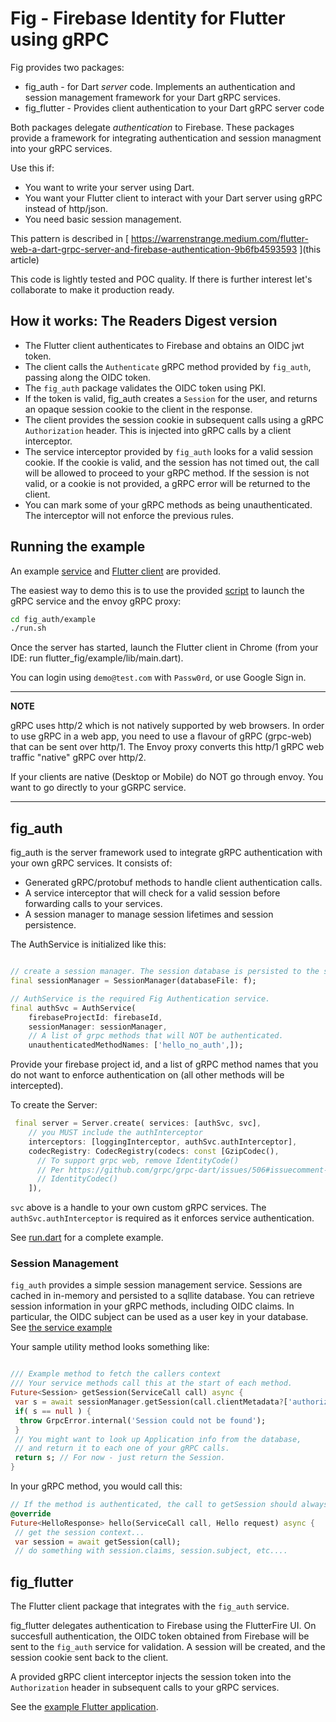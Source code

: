 # Fig - Firebase Identity for Flutter using gRPC

Fig provides two packages:

* fig_auth - for Dart _server_ code. Implements an authentication  and session management 
 framework for your Dart gRPC services.
* fig_flutter - Provides client authentication to your Dart gRPC server code

Both packages delegate _authentication_ to Firebase. These packages provide a framework
for integrating authentication and session managment into your gRPC services. 

Use this if:

* You want to write your server using Dart.
* You want your Flutter client to interact with your Dart server using gRPC instead of http/json.
* You need basic session management.

This pattern is described in 
[ https://warrenstrange.medium.com/flutter-web-a-dart-grpc-server-and-firebase-authentication-9b6fb4593593
](this article)

This code is lightly tested and POC quality. If there is further interest let's collaborate to 
make it production ready.

## How it works: The Readers Digest version

* The Flutter client authenticates to Firebase and obtains an OIDC jwt token.
* The client calls the `Authenticate` gRPC method provided by `fig_auth`, passing along the OIDC token.
* The `fig_auth` package validates the OIDC token using PKI.
* If the token is valid, fig_auth creates a `Session` for the user, and returns an opaque session cookie
to the client in the response.
* The client provides the session cookie in subsequent calls using a gRPC `Authorization` header. This
 is injected into gRPC calls by a client interceptor. 
* The service interceptor provided by `fig_auth` looks for a valid session cookie. If the cookie is valid, and 
 the session has not timed out, the call will be allowed to proceed to your gRPC method. If the
 session is not valid, or a cookie is not provided, a gRPC error will be returned to the client.
* You can mark some of your gRPC methods as being unauthenticated. The interceptor will not enforce
 the previous rules.
  
## Running the example

An example [service](fig_auth/example/bin/run.dart) and [Flutter client](fig_flutter/example/lib/main.dart) are 
provided.

The easiest way to demo this is to use the provided [script](fig_auth/example/run.sh) to launch the gRPC service and the envoy gRPC proxy:

```bash
cd fig_auth/example
./run.sh
```

Once the server has started, launch the Flutter client in Chrome (from your IDE: run flutter_fig/example/lib/main.dart).

You can login using `demo@test.com` with `Passw0rd`, or use Google Sign in.

---
**NOTE**

gRPC uses http/2 which is
not natively supported by web browsers.  In order to use gRPC in a web app, you need to use
a flavour of gRPC (grpc-web) that can be sent over http/1.  The Envoy proxy
converts this http/1 gRPC web traffic "native" gRPC over http/2.

If your clients are native (Desktop or Mobile) do NOT go through envoy. You want to go
directly to your gGRPC service.

---


## fig_auth

fig_auth is the server framework used to integrate gRPC authentication with your own
gRPC services. It consists of:

* Generated gRPC/protobuf methods to handle client authentication calls. 
* A service interceptor that will check for a valid session before forwarding calls to your
 services.
* A session manager to manage session lifetimes and session persistence.

The AuthService is initialized like this:

```dart

// create a session manager. The session database is persisted to the specified file
final sessionManager = SessionManager(databaseFile: f);

// AuthService is the required Fig Authentication service.
final authSvc = AuthService(
    firebaseProjectId: firebaseId,
    sessionManager: sessionManager,
    // A list of grpc methods that will NOT be authenticated.
    unauthenticatedMethodNames: ['hello_no_auth',]);
```

Provide your firebase project id, and a list of gRPC method names that you do not want to enforce
authentication on (all other methods will be intercepted).

To create the Server:

```dart
 final server = Server.create( services: [authSvc, svc],
    // you MUST include the authInterceptor
    interceptors: [loggingInterceptor, authSvc.authInterceptor],
    codecRegistry: CodecRegistry(codecs: const [GzipCodec(),
      // To support grpc web, remove IdentityCode()
      // Per https://github.com/grpc/grpc-dart/issues/506#issuecomment-882058839
      // IdentityCodec()
    ]),

```


`svc` above is a handle to your own custom gRPC services.  The `authSvc.authInterceptor` is required
as it enforces service authentication. 

See [run.dart](fig_auth/example/bin/run.dart) for a complete example.


### Session Management

`fig_auth` provides a simple session management service. Sessions are cached in 
in-memory and persisted to a sqllite database. You can retrieve session information 
in your gRPC methods, including OIDC claims. In particular, the OIDC subject can
be used as a user key in your database.  
 See [the service example](fig_auth/example/lib/example_svc.dart) 

Your sample utility method looks something like:

```dart

/// Example method to fetch the callers context
/// Your service methods call this at the start of each method.
Future<Session> getSession(ServiceCall call) async {
 var s = await sessionManager.getSession(call.clientMetadata?['authorization'] ?? '');
 if( s == null ) {
  throw GrpcError.internal('Session could not be found');
 }
 // You might want to look up Application info from the database,
 // and return it to each one of your gRPC calls. 
 return s; // For now - just return the Session.
}
```

In your gRPC method, you would call this:

```dart
// If the method is authenticated, the call to getSession should always work..
@override
Future<HelloResponse> hello(ServiceCall call, Hello request) async {
 // get the session context...
 var session = await getSession(call);
 // do something with session.claims, session.subject, etc....
```

## fig_flutter

The Flutter client package that integrates with the `fig_auth` service.

fig_flutter delegates authentication to Firebase using the FlutterFire UI. On succesfull 
authentication, the OIDC token obtained from Firebase will be sent to the `fig_auth` service
for validation. A session will be created, and the session cookie sent back to the client.

A provided gRPC client interceptor injects the session token into the `Authorization` header
in subsequent calls to your gRPC services. 

See the [example Flutter application](fig_flutter/example/lib/main.dart).

